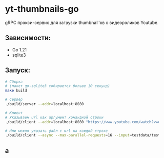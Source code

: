 # yt-thumbnails-go

gRPC прокси-сервис для загрузки thumbnail'ов с видеороликов Youtube.

## Зависимости:

- Go 1.21
- sqlite3

## Запуск:
```sh
# Сборка
# (пакет go-sqlite3 собирается больше 10 секунд)
make build

# Сервер
./build/server --addr=localhost:8080

# Клиент
# Указываем url как аргумент командной строки
./build/client --addr=localhost:8080 "https://www.youtube.com/watch?v=dQw4w9WgXcQ"

# Или можно указать файл с url на каждой строке
./build/client --async --max-parallel-requests=16 --input=testdata/test.txt --output=images
```

## a
